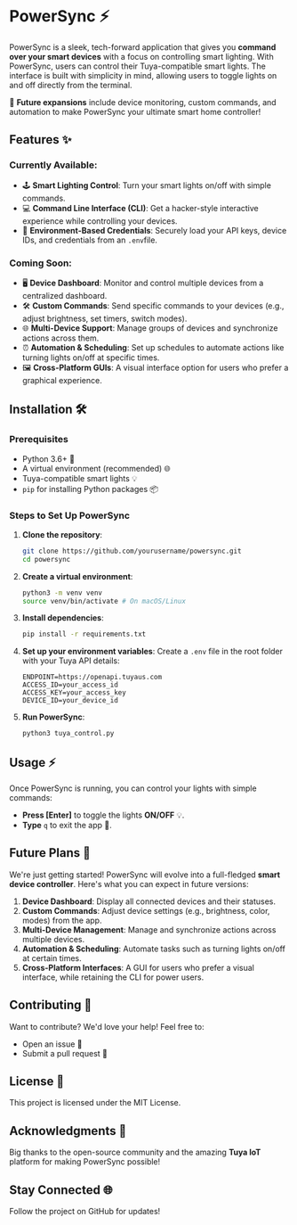 # PowerSync ⚡

PowerSync is a sleek, tech-forward application that gives you **command over your smart devices** with a focus on controlling smart lighting. With PowerSync, users can control their Tuya-compatible smart lights. The interface is built with simplicity in mind, allowing users to toggle lights on and off directly from the terminal.

🚀 **Future expansions** include device monitoring, custom commands, and automation to make PowerSync your ultimate smart home controller!

## Features ✨

### Currently Available:
* 🕹️ **Smart Lighting Control**: Turn your smart lights on/off with simple commands.
* 💻 **Command Line Interface (CLI)**: Get a hacker-style interactive experience while controlling your devices.
* 🔐 **Environment-Based Credentials**: Securely load your API keys, device IDs, and credentials from an `.env`file.

### Coming Soon:
* 🖥️ **Device Dashboard**: Monitor and control multiple devices from a centralized dashboard.
* 🛠️ **Custom Commands**: Send specific commands to your devices (e.g., adjust brightness, set timers, switch modes).
* 🌐 **Multi-Device Support**: Manage groups of devices and synchronize actions across them.
* ⏰ **Automation & Scheduling**: Set up schedules to automate actions like turning lights on/off at specific times.
* 🖼️ **Cross-Platform GUIs**: A visual interface option for users who prefer a graphical experience.

## Installation 🛠️

### Prerequisites
* Python 3.6+ 🐍
* A virtual environment (recommended) 🌐
* Tuya-compatible smart lights 💡
* `pip` for installing Python packages 📦

### Steps to Set Up PowerSync

1. **Clone the repository**:
   ```bash
   git clone https://github.com/yourusername/powersync.git
   cd powersync
   ```

2. **Create a virtual environment**:
   ```bash
   python3 -m venv venv
   source venv/bin/activate # On macOS/Linux
   ```

3. **Install dependencies**:
   ```bash
   pip install -r requirements.txt
   ```

4. **Set up your environment variables**:
   Create a `.env` file in the root folder with your Tuya API details:
   ```
   ENDPOINT=https://openapi.tuyaus.com
   ACCESS_ID=your_access_id
   ACCESS_KEY=your_access_key
   DEVICE_ID=your_device_id
   ```

5. **Run PowerSync**:
   ```bash
   python3 tuya_control.py
   ```

## Usage ⚡

Once PowerSync is running, you can control your lights with simple commands:
* **Press [Enter]** to toggle the lights **ON/OFF** 💡.
* **Type** `q` to exit the app 🛑.

## Future Plans 🚀

We're just getting started! PowerSync will evolve into a full-fledged **smart device controller**. Here's what you can expect in future versions:

1. **Device Dashboard**: Display all connected devices and their statuses.
2. **Custom Commands**: Adjust device settings (e.g., brightness, color, modes) from the app.
3. **Multi-Device Management**: Manage and synchronize actions across multiple devices.
4. **Automation & Scheduling**: Automate tasks such as turning lights on/off at certain times.
5. **Cross-Platform Interfaces**: A GUI for users who prefer a visual interface, while retaining the CLI for power users.

## Contributing 🤝

Want to contribute? We'd love your help! Feel free to:
* Open an issue 📝
* Submit a pull request 🚀

## License 📄

This project is licensed under the MIT License.

## Acknowledgments 🙏

Big thanks to the open-source community and the amazing **Tuya IoT** platform for making PowerSync possible!

## Stay Connected 🌐

Follow the project on GitHub for updates!

